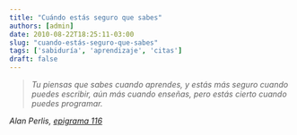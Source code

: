 ```yaml
---
title: "Cuándo estás seguro que sabes"
authors: [admin]
date: 2010-08-22T18:25:11-03:00
slug: "cuando-estás-seguro-que-sabes"
tags: ['sabiduría', 'aprendizaje', 'citas']
draft: false
---
```

 
> *Tu piensas que sabes cuando aprendes, y estás más seguro cuando
> puedes escribir, aún más cuando enseñas, pero estás cierto cuando
> puedes programar.*

*Alan Perlis, [epigrama 116](/blog/2008/02/epigramas-de-la-programacion.html)*
